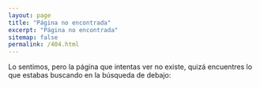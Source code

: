 ```yaml
---
layout: page
title: "Página no encontrada"
excerpt: "Página no encontrada"
sitemap: false
permalink: /404.html
---
```


Lo sentimos, pero la página que intentas ver no existe, quizá encuentres lo que estabas buscando en la búsqueda de debajo:

<script type="text/javascript">
  var GOOG_FIXURL_LANG = 'es';
  var GOOG_FIXURL_SITE = '{{ site.url }}'
</script>
<script type="text/javascript"
  src="//linkhelp.clients.google.com/tbproxy/lh/wm/fixurl.js">
</script>

<div style="height:100px;"></div>
